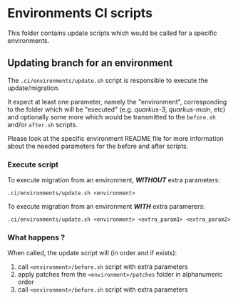 [//]: # (  Licensed to the Apache Software Foundation &#40;ASF&#41; under one)
[//]: # (  or more contributor license agreements.  See the NOTICE file)
[//]: # (  distributed with this work for additional information)
[//]: # (  regarding copyright ownership.  The ASF licenses this file)
[//]: # (  to you under the Apache License, Version 2.0 &#40;the)
[//]: # (  "License"&#41;; you may not use this file except in compliance)
[//]: # (  with the License.  You may obtain a copy of the License at)
[//]: # ()
[//]: # (    http://www.apache.org/licenses/LICENSE-2.0)
[//]: # ()
[//]: # (  Unless required by applicable law or agreed to in writing,)
[//]: # (  software distributed under the License is distributed on an)
[//]: # (  "AS IS" BASIS, WITHOUT WARRANTIES OR CONDITIONS OF ANY)
[//]: # (  KIND, either express or implied.  See the License for the)
[//]: # (  specific language governing permissions and limitations)
[//]: # (  under the License.)

# Environments CI scripts

This folder contains update scripts which would be called for a specific environments.

## Updating branch for an environment

The `.ci/environments/update.sh` script is responsible to execute the update/migration.

It expect at least one parameter, namely the "environment", corresponding to the folder which will be "executed" (e.g. *quarkus-3*, *quarkus-main*, etc) and optionally some more which would be transmitted to the `before.sh` and/or `after.sh` scripts.

Please look at the specific environment README file for more information about the needed parameters for the before and after scripts.

### Execute script

To execute migration from an environment, ***WITHOUT*** extra parameters:

`.ci/environments/update.sh <environment>`

To execute migration from an environment ***WITH*** extra paramerers:

`.ci/environments/update.sh <environment> <extra_param1> <extra_param2>`

### What happens ?

When called, the update script will (in order and if exists):

1. call `<environment>/before.sh` script with extra parameters
2. apply patches from the `<environment>/patches` folder in alphanumeric order
3. call `<environment>/before.sh` script with extra parameters